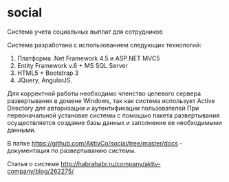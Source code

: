 # social
Система учета социальных выплат для сотрудников

Система разработана с использованием следующих технологий:
1)	Платформа .Net Framework 4.5 и ASP.NET MVC5
2)	Entity Framework v.6 + MS SQL Server
3)	HTML5 + Bootstrap 3
4)	JQuery, AngularJS.

Для корректной работы необходимо членство целевого сервера развертывания в домене Windows, так как система использует Active Directory для авторизации и аутентификации пользователей
При первоначальной установке системы с помощью пакета развертывания осуществляется создание базы данных и заполнение ее необходимыми данными.

В папке https://github.com/AktivCo/social/tree/master/docs - документация по развертыванию системы.

Статья о системе http://habrahabr.ru/company/aktiv-company/blog/262275/


